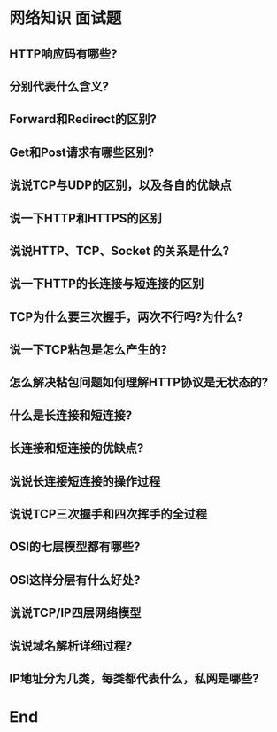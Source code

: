 # 网络知识 面试题

## HTTP响应码有哪些?
## 分别代表什么含义?
## Forward和Redirect的区别?
## Get和Post请求有哪些区别?
## 说说TCP与UDP的区别，以及各自的优缺点
## 说一下HTTP和HTTPS的区别
## 说说HTTP、TCP、Socket 的关系是什么?
## 说一下HTTP的长连接与短连接的区别
## TCP为什么要三次握手，两次不行吗?为什么?
## 说一下TCP粘包是怎么产生的?
## 怎么解决粘包问题如何理解HTTP协议是无状态的?
## 什么是长连接和短连接?
## 长连接和短连接的优缺点?
## 说说长连接短连接的操作过程
## 说说TCP三次握手和四次挥手的全过程
## OSI的七层模型都有哪些?
## OSI这样分层有什么好处?
## 说说TCP/IP四层网络模型
## 说说域名解析详细过程?
## IP地址分为几类，每类都代表什么，私网是哪些?

# End